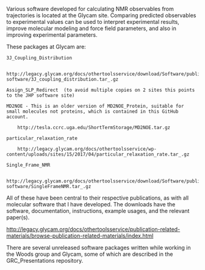 
Various software developed for calculating NMR observables from trajectories is located 
at the Glycam site.  Comparing predicted observables to experimental values can be used 
to interpret experimental results, improve molecular modeling and force field parameters, 
and also in improving experimental parameters.  

These packages at Glycam are: 

    3J_Coupling_Distribution 
    
        http://legacy.glycam.org/docs/othertoolsservice/download/Software/publication-software/3J_coupling_distribution.tar_.gz
  
    Assign_SLP_Redirect  (to avoid multiple copies on 2 sites this points to the JHP software site)
  
    MD2NOE - This is an older version of MD2NOE_Protein, suitable for small molecules not proteins, which is contained in this GitHub account.
    
        http://tesla.ccrc.uga.edu/ShortTermStorage/MD2NOE.tar.gz
  
    particular_relaxation_rate
    
        http://legacy.glycam.org/docs/othertoolsservice/wp-content/uploads/sites/15/2017/04/particular_relaxation_rate.tar_.gz
  
    Single_Frame_NMR 
    
        http://legacy.glycam.org/docs/othertoolsservice/download/Software/publication-software/SingleFrameNMR.tar_.gz
        

All of these have been central to their respective publications, as with all molecular 
software that I have developed.  The downloads have the software, documentation, 
instructions, example usages, and the relevant paper(s).

http://legacy.glycam.org/docs/othertoolsservice/publication-related-materials/browse-publication-related-materials/index.html

There are several unreleased software packages written while working in the Woods group 
and Glycam, some of which are described in the GRC_Presentations repository.
